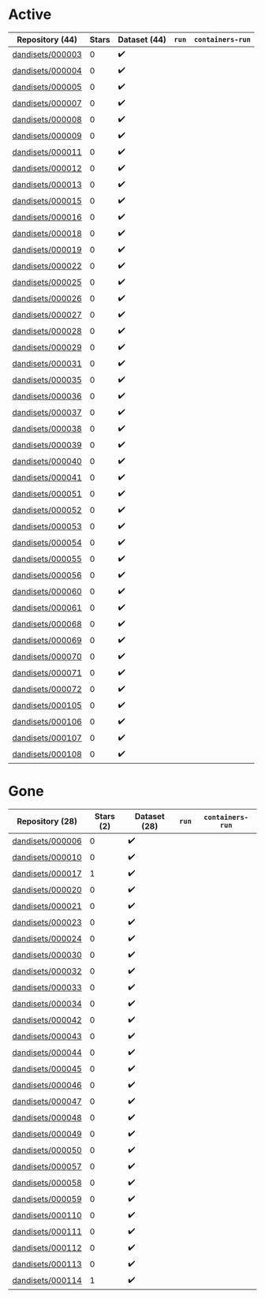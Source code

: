 # Active
| Repository (44) | Stars | Dataset (44) | `run` | `containers-run` |
| --- | --- | --- | --- | --- |
| [dandisets/000003](https://github.com/dandisets/000003) | 0 | :heavy_check_mark: |  |  |
| [dandisets/000004](https://github.com/dandisets/000004) | 0 | :heavy_check_mark: |  |  |
| [dandisets/000005](https://github.com/dandisets/000005) | 0 | :heavy_check_mark: |  |  |
| [dandisets/000007](https://github.com/dandisets/000007) | 0 | :heavy_check_mark: |  |  |
| [dandisets/000008](https://github.com/dandisets/000008) | 0 | :heavy_check_mark: |  |  |
| [dandisets/000009](https://github.com/dandisets/000009) | 0 | :heavy_check_mark: |  |  |
| [dandisets/000011](https://github.com/dandisets/000011) | 0 | :heavy_check_mark: |  |  |
| [dandisets/000012](https://github.com/dandisets/000012) | 0 | :heavy_check_mark: |  |  |
| [dandisets/000013](https://github.com/dandisets/000013) | 0 | :heavy_check_mark: |  |  |
| [dandisets/000015](https://github.com/dandisets/000015) | 0 | :heavy_check_mark: |  |  |
| [dandisets/000016](https://github.com/dandisets/000016) | 0 | :heavy_check_mark: |  |  |
| [dandisets/000018](https://github.com/dandisets/000018) | 0 | :heavy_check_mark: |  |  |
| [dandisets/000019](https://github.com/dandisets/000019) | 0 | :heavy_check_mark: |  |  |
| [dandisets/000022](https://github.com/dandisets/000022) | 0 | :heavy_check_mark: |  |  |
| [dandisets/000025](https://github.com/dandisets/000025) | 0 | :heavy_check_mark: |  |  |
| [dandisets/000026](https://github.com/dandisets/000026) | 0 | :heavy_check_mark: |  |  |
| [dandisets/000027](https://github.com/dandisets/000027) | 0 | :heavy_check_mark: |  |  |
| [dandisets/000028](https://github.com/dandisets/000028) | 0 | :heavy_check_mark: |  |  |
| [dandisets/000029](https://github.com/dandisets/000029) | 0 | :heavy_check_mark: |  |  |
| [dandisets/000031](https://github.com/dandisets/000031) | 0 | :heavy_check_mark: |  |  |
| [dandisets/000035](https://github.com/dandisets/000035) | 0 | :heavy_check_mark: |  |  |
| [dandisets/000036](https://github.com/dandisets/000036) | 0 | :heavy_check_mark: |  |  |
| [dandisets/000037](https://github.com/dandisets/000037) | 0 | :heavy_check_mark: |  |  |
| [dandisets/000038](https://github.com/dandisets/000038) | 0 | :heavy_check_mark: |  |  |
| [dandisets/000039](https://github.com/dandisets/000039) | 0 | :heavy_check_mark: |  |  |
| [dandisets/000040](https://github.com/dandisets/000040) | 0 | :heavy_check_mark: |  |  |
| [dandisets/000041](https://github.com/dandisets/000041) | 0 | :heavy_check_mark: |  |  |
| [dandisets/000051](https://github.com/dandisets/000051) | 0 | :heavy_check_mark: |  |  |
| [dandisets/000052](https://github.com/dandisets/000052) | 0 | :heavy_check_mark: |  |  |
| [dandisets/000053](https://github.com/dandisets/000053) | 0 | :heavy_check_mark: |  |  |
| [dandisets/000054](https://github.com/dandisets/000054) | 0 | :heavy_check_mark: |  |  |
| [dandisets/000055](https://github.com/dandisets/000055) | 0 | :heavy_check_mark: |  |  |
| [dandisets/000056](https://github.com/dandisets/000056) | 0 | :heavy_check_mark: |  |  |
| [dandisets/000060](https://github.com/dandisets/000060) | 0 | :heavy_check_mark: |  |  |
| [dandisets/000061](https://github.com/dandisets/000061) | 0 | :heavy_check_mark: |  |  |
| [dandisets/000068](https://github.com/dandisets/000068) | 0 | :heavy_check_mark: |  |  |
| [dandisets/000069](https://github.com/dandisets/000069) | 0 | :heavy_check_mark: |  |  |
| [dandisets/000070](https://github.com/dandisets/000070) | 0 | :heavy_check_mark: |  |  |
| [dandisets/000071](https://github.com/dandisets/000071) | 0 | :heavy_check_mark: |  |  |
| [dandisets/000072](https://github.com/dandisets/000072) | 0 | :heavy_check_mark: |  |  |
| [dandisets/000105](https://github.com/dandisets/000105) | 0 | :heavy_check_mark: |  |  |
| [dandisets/000106](https://github.com/dandisets/000106) | 0 | :heavy_check_mark: |  |  |
| [dandisets/000107](https://github.com/dandisets/000107) | 0 | :heavy_check_mark: |  |  |
| [dandisets/000108](https://github.com/dandisets/000108) | 0 | :heavy_check_mark: |  |  |

# Gone
| Repository (28) | Stars (2) | Dataset (28) | `run` | `containers-run` |
| --- | --- | --- | --- | --- |
| [dandisets/000006](https://github.com/dandisets/000006) | 0 | :heavy_check_mark: |  |  |
| [dandisets/000010](https://github.com/dandisets/000010) | 0 | :heavy_check_mark: |  |  |
| [dandisets/000017](https://github.com/dandisets/000017) | 1 | :heavy_check_mark: |  |  |
| [dandisets/000020](https://github.com/dandisets/000020) | 0 | :heavy_check_mark: |  |  |
| [dandisets/000021](https://github.com/dandisets/000021) | 0 | :heavy_check_mark: |  |  |
| [dandisets/000023](https://github.com/dandisets/000023) | 0 | :heavy_check_mark: |  |  |
| [dandisets/000024](https://github.com/dandisets/000024) | 0 | :heavy_check_mark: |  |  |
| [dandisets/000030](https://github.com/dandisets/000030) | 0 | :heavy_check_mark: |  |  |
| [dandisets/000032](https://github.com/dandisets/000032) | 0 | :heavy_check_mark: |  |  |
| [dandisets/000033](https://github.com/dandisets/000033) | 0 | :heavy_check_mark: |  |  |
| [dandisets/000034](https://github.com/dandisets/000034) | 0 | :heavy_check_mark: |  |  |
| [dandisets/000042](https://github.com/dandisets/000042) | 0 | :heavy_check_mark: |  |  |
| [dandisets/000043](https://github.com/dandisets/000043) | 0 | :heavy_check_mark: |  |  |
| [dandisets/000044](https://github.com/dandisets/000044) | 0 | :heavy_check_mark: |  |  |
| [dandisets/000045](https://github.com/dandisets/000045) | 0 | :heavy_check_mark: |  |  |
| [dandisets/000046](https://github.com/dandisets/000046) | 0 | :heavy_check_mark: |  |  |
| [dandisets/000047](https://github.com/dandisets/000047) | 0 | :heavy_check_mark: |  |  |
| [dandisets/000048](https://github.com/dandisets/000048) | 0 | :heavy_check_mark: |  |  |
| [dandisets/000049](https://github.com/dandisets/000049) | 0 | :heavy_check_mark: |  |  |
| [dandisets/000050](https://github.com/dandisets/000050) | 0 | :heavy_check_mark: |  |  |
| [dandisets/000057](https://github.com/dandisets/000057) | 0 | :heavy_check_mark: |  |  |
| [dandisets/000058](https://github.com/dandisets/000058) | 0 | :heavy_check_mark: |  |  |
| [dandisets/000059](https://github.com/dandisets/000059) | 0 | :heavy_check_mark: |  |  |
| [dandisets/000110](https://github.com/dandisets/000110) | 0 | :heavy_check_mark: |  |  |
| [dandisets/000111](https://github.com/dandisets/000111) | 0 | :heavy_check_mark: |  |  |
| [dandisets/000112](https://github.com/dandisets/000112) | 0 | :heavy_check_mark: |  |  |
| [dandisets/000113](https://github.com/dandisets/000113) | 0 | :heavy_check_mark: |  |  |
| [dandisets/000114](https://github.com/dandisets/000114) | 1 | :heavy_check_mark: |  |  |
